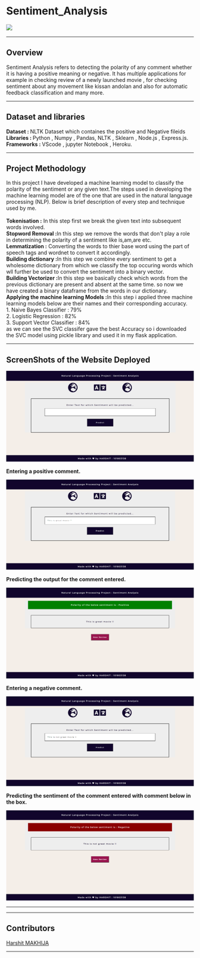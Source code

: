 # Sentiment_Analysis
<img src="https://thecxlead.com/wp-content/uploads/2021/04/CXLead-Sentiment-Scoring-Scale2-1024x536.png">
<hr>
<h2>Overview</h2>
<p>
Sentiment Analysis refers to detecting the polarity of any comment whether it is having a positive meaning or negative. It has multiple applications for example in checking review of a newly launched movie , for checking sentiment about any movement like kissan andolan and also for automatic feedback classification and many more.
</p>

<hr>
<h2>Dataset and libraries</h2>
<p>
<b>Dataset : </b>NLTK Dataset which containes the positive and Negative fileids<br>
<b>Libraries : </b>Python , Numpy , Pandas, NLTK , Sklearn , Node.js , Express.js.<br>
<b>Frameworks : </b>VScode , jupyter Notebook , Heroku.<br>

</p>
<hr>
<h2>Project Methodology</h2>
<p>
In this project I have developed a machine learning model to classify the polarity of the sentiment or any given text.The steps used in developing the machine learning model are of the one that are used in the natural language processing (NLP).
Below is brief description of every step and technique used by me.<br><br>
<b>Tokenisation :</b> In this step first we break the given text into subsequent words involved.<br>
<b>Stopword Removal :</b>In this step we remove the words that don't play a role in determining the polarity of a sentiment like is,am,are etc.<br>
<b>Lemmatization :</b> Converting the words to thier base word using the part of speech tags and wordnet to convert it accordingly.<br>
<b>Building dictionary :</b>In this step we combine every sentiment to get a wholesome dictionary from which we classify the top occuring words which wll further be used to convert the sentiment into a binary vector.<br>
<b>Building Vectorizer :</b>In this step we basically check which words from the previous dictionary are present and absent at the same time. so now we have created a binary dataframe from the words in our dictionary.<br>
<b>Applying the machine learning Models :</b>In this step i applied three machine learning models below are their names and their corresponding accuracy.<br>
1. Naive Bayes Classifier : 79%<br>
2. Logistic Regression : 82%<br>
3. Support Vector Classifier : 84%<br>
as we can see the SVC classifer gave the best Accuracy so i downloaded the SVC model using pickle library and used it in my flask application.
</p>
<hr>
<h2>ScreenShots of the Website Deployed</h2>
<b><img src="./sentiment analysis/1.png"></b>
<b><p>Entering a positive comment.</p></b>
<img src="./sentiment analysis/2.png">
<b><p>Predicting the output for the comment entered.</p></b>
<img src="./sentiment analysis/3.png">
<b><p>Entering a negative comment.</p></b>
<img src="./sentiment analysis/4.png">
<b><p>Predicting the sentiment of the comment entered with comment below in the box.</p></b>
<img src="./sentiment analysis/5.png">
<hr>

 <hr>
 <h2>Contributors</h2>
 <p><a href="https://github.com/harshit0799">Harshit MAKHIJA</a></p>
 <hr>
    
